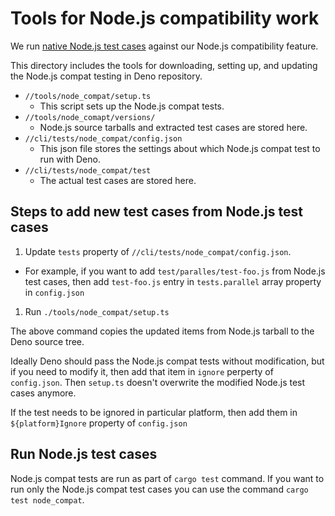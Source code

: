 # Tools for Node.js compatibility work

We run
[native Node.js test cases](https://github.com/nodejs/node/tree/main/test)
against our Node.js compatibility feature.

This directory includes the tools for downloading, setting up, and updating the
Node.js compat testing in Deno repository.

- `//tools/node_compat/setup.ts`
  - This script sets up the Node.js compat tests.
- `//tools/node_comapt/versions/`
  - Node.js source tarballs and extracted test cases are stored here.
- `//cli/tests/node_compat/config.json`
  - This json file stores the settings about which Node.js compat test to run
    with Deno.
- `//cli/tests/node_compat/test`
  - The actual test cases are stored here.

## Steps to add new test cases from Node.js test cases

1. Update `tests` property of `//cli/tests/node_compat/config.json`.

- For example, if you want to add `test/paralles/test-foo.js` from Node.js test
  cases, then add `test-foo.js` entry in `tests.parallel` array property in
  `config.json`

1. Run `./tools/node_compat/setup.ts`

The above command copies the updated items from Node.js tarball to the Deno source tree.

Ideally Deno should pass the Node.js compat tests without modification, but if
you need to modify it, then add that item in `ignore` perperty of `config.json`.
Then `setup.ts` doesn't overwrite the modified Node.js test cases anymore.

If the test needs to be ignored in particular platform, then add them in
`${platform}Ignore` property of `config.json`

## Run Node.js test cases

Node.js compat tests are run as part of `cargo test` command. If you want to run only the Node.js compat test cases you can use the command `cargo test node_compat`.
